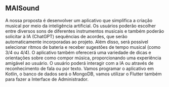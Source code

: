 ## MAISound

A nossa proposta é desenvolver um aplicativo que simplifica a criação musical por meio da inteligência artificial. Os usuários poderão escolher entre diversos sons de diferentes instrumentos musicais e também poderão solicitar à IA (ChatGPT) sequências de acordes, que serão automaticamente incorporadas ao projeto. Além disso, será possível selecionar ritmos de bateria e receber sugestões de tempo musical (como 3/4 ou 4/4). O aplicativo também oferecerá uma variedade de dicas e orientações sobre como compor música, proporcionando uma experiência amigável ao usuário. O usuário poderá interagir com a IA ou através de reconhecimento de fala ou por texto.
Vamos programar o aplicativo em Kotlin, o banco de dados será o MongoDB, vamos utilizar o Flutter também para fazer a Interface de Administrador.
